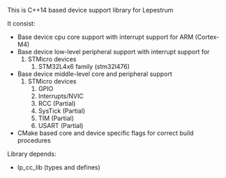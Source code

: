This is C++14 based device support library for Lepestrum

It consist:
 - Base device cpu core support with interrupt support for ARM (Cortex-M4)
 - Base device low-level peripheral support with interrupt support for
   1. STMicro devices
        1. STM32L4x6 family (stm32l476)
 - Base device middle-level core and peripheral support
   1. STMicro devices
        1. GPIO
        2. Interrupts/NVIC
        3. RCC (Partial)
        4. SysTick (Partial)
        6. TIM (Partial)
        5. USART (Partial)
 - CMake based core and device specific flags for correct build procedures

Library depends:
 - lp_cc_lib (types and defines)
